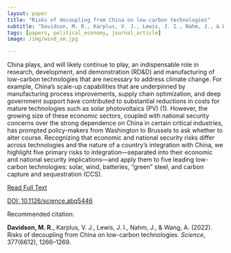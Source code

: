 ```yaml
---
layout: paper
title: "Risks of decoupling from China on low-carbon technologies"
subtitle: "Davidson, M. R., Karplus, V. J., Lewis, J. I., Nahm, J., & Wang, A. <i>Science</i>."
tags: [papers, political_economy, journal_article]
image: /img/wind_sm.jpg

---
```


China plays, and will likely continue to play, an indispensable role in research, development, and demonstration (RD&D) and manufacturing of low-carbon technologies that are necessary to address climate change. For example, China’s scale-up capabilities that are underpinned by manufacturing process improvements, supply chain optimization, and deep government support have contributed to substantial reductions in costs for mature technologies such as solar photovoltaics (PV) (1). However, the growing size of these economic sectors, coupled with national security concerns over the strong dependence on China in certain critical industries, has prompted policy-makers from Washington to Brussels to ask whether to alter course. Recognizing that economic and national security risks differ across technologies and the nature of a country’s integration with China, we highlight five primary risks to integration—separated into their economic and national security implications—and apply them to five leading low-carbon technologies: solar, wind, batteries, “green” steel, and carbon capture and sequestration (CCS).

[Read Full Text](https://www.science.org/stoken/author-tokens/ST-732/full)

[DOI: 10.1126/science.abq5446](https://www.science.org/doi/10.1126/science.abq5446)

Recommended citation:

**Davidson, M. R.**, Karplus, V. J., Lewis, J. I., Nahm, J., & Wang, A. (2022). Risks of decoupling from China on low-carbon technologies. _Science_, 377(6612), 1266–1269.






